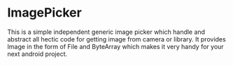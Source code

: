 # ImagePicker
This is a simple independent generic image picker which handle and abstract all hectic code for getting image from camera or library. It provides Image in the form of File and ByteArray which makes it very handy for your next android project. 
